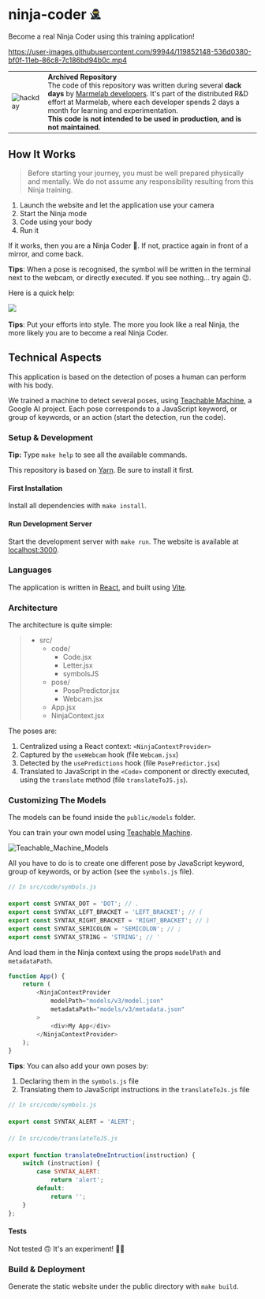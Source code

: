 # ninja-coder <img src="./public/logo.png" height="25px"></img>

Become a real Ninja Coder using this training application!

https://user-images.githubusercontent.com/99944/119852148-536d0380-bf0f-11eb-86c8-7c186bd94b0c.mp4

<table>
        <tr>
            <td><img width="60" src="https://cdnjs.cloudflare.com/ajax/libs/octicons/8.5.0/svg/beaker.svg" alt="hackday" /></td>
            <td><strong>Archived Repository</strong>
                <br />
                The code of this repository was written during several <strong>dack days</strong> by <a href="https://marmelab.com/en/jobs">Marmelab developers</a>. It's part of the distributed R&D effort at Marmelab, where each developer spends 2 days a month for learning and experimentation.
                <br />
                <strong>This code is not intended to be used in production, and is not maintained.</strong>
            </td>
        </tr>
</table>

## How It Works

> Before starting your journey, you must be well prepared physically and mentally. We do not assume any responsibility resulting from this Ninja training.

1. Launch the website and let the application use your camera
2. Start the Ninja mode
3. Code using your body
4. Run it

If it works, then you are a Ninja Coder 🎉.
If not, practice again in front of a mirror, and come back.

**Tips**: When a pose is recognised, the symbol will be written in the terminal next to the webcam, or directly executed. If you see nothing... try again 😉.

Here is a quick help:

<img src="./public/moves.png" height="300px"></img>

**Tips**: Put your efforts into style. The more you look like a real Ninja, the more likely you are to become a real Ninja Coder.

## Technical Aspects

This application is based on the detection of poses a human can perform with his body.

We trained a machine to detect several poses, using [Teachable Machine](https://teachablemachine.withgoogle.com/), a Google AI project. Each pose corresponds to a JavaScript keyword, or group of keywords, or an action (start the detection, run the code).

### Setup & Development

**Tip:** Type `make help` to see all the available commands.

This repository is based on [Yarn](https://yarnpkg.com). Be sure to install it first.

#### First Installation

Install all dependencies with `make install`.

#### Run Development Server

Start the development server with `make run`. The website is available at [localhost:3000](http://localhost:3000/).

### Languages

The application is written in [React](https://reactjs.org/), and built using [Vite](https://vitejs.dev/).

### Architecture

The architecture is quite simple:

> - src/
>   - code/
>       - Code.jsx
>       - Letter.jsx
>       - symbolsJS
>   - pose/
>       - PosePredictor.jsx
>       - Webcam.jsx
>   - App.jsx
>   - NinjaContext.jsx

The poses are:

1. Centralized using a React context: `<NinjaContextProvider>`
2. Captured by the `useWebcam` hook (file `Webcam.jsx`)
3. Detected by the `usePredictions` hook (file `PosePredictor.jsx`)
4. Translated to JavaScript in the `<Code>` component or directly executed,
   using the `translate` method (file `translateToJS.js`).

### Customizing The Models

The models can be found inside the `public/models` folder.

You can train your own model using [Teachable Machine](https://teachablemachine.withgoogle.com/).

![Teachable_Machine_Models](https://user-images.githubusercontent.com/99944/119851676-e48faa80-bf0e-11eb-9890-6d74f12176e8.png)

All you have to do is to create one different pose by JavaScript keyword, group of keywords, or by action (see the `symbols.js` file).

```js
// In src/code/symbols.js

export const SYNTAX_DOT = 'DOT'; // .
export const SYNTAX_LEFT_BRACKET = 'LEFT_BRACKET'; // (
export const SYNTAX_RIGHT_BRACKET = 'RIGHT_BRACKET'; // )
export const SYNTAX_SEMICOLON = 'SEMICOLON'; // ;
export const SYNTAX_STRING = 'STRING'; // '
```

And load them in the Ninja context using the props `modelPath` and `metadataPath`.

```js
function App() {
    return (
        <NinjaContextProvider
            modelPath="models/v3/model.json"
            metadataPath="models/v3/metadata.json"
        >
            <div>My App</div>
        </NinjaContextProvider>
    );
}
```

**Tips**: You can also add your own poses by:

1. Declaring them in the `symbols.js` file
2. Translating them to JavaScript instructions in the `translateToJs.js` file

```js
// In src/code/symbols.js

export const SYNTAX_ALERT = 'ALERT';

// In src/code/translateToJS.js

export function translateOneIntruction(instruction) {
    switch (instruction) {
        case SYNTAX_ALERT:
            return 'alert';
        default:
            return '';
    }
};
```

#### Tests

Not tested 🙃 It's an experiment! 👨‍🔬

### Build & Deployment

Generate the static website under the public directory with `make build`.
